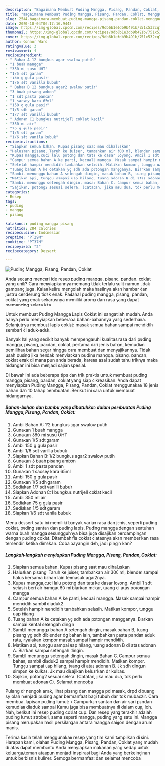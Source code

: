 ```yaml
---
description: "Bagaimana Membuat Puding Mangga, Pisang, Pandan, Coklat, Menggugah Selera"
title: "Bagaimana Membuat Puding Mangga, Pisang, Pandan, Coklat, Menggugah Selera"
slug: 2584-bagaimana-membuat-puding-mangga-pisang-pandan-coklat-menggugah-selera
date: 2020-10-04T06:17:16.944Z
image: https://img-global.cpcdn.com/recipes/9db6b1e3db9b491b/751x532cq70/puding-mangga-pisang-pandan-coklat-foto-resep-utama.jpg
thumbnail: https://img-global.cpcdn.com/recipes/9db6b1e3db9b491b/751x532cq70/puding-mangga-pisang-pandan-coklat-foto-resep-utama.jpg
cover: https://img-global.cpcdn.com/recipes/9db6b1e3db9b491b/751x532cq70/puding-mangga-pisang-pandan-coklat-foto-resep-utama.jpg
author: Connor Ward
ratingvalue: 3
reviewcount: 4
recipeingredient:
- " Bahan A 12 bungkus agar swalow putih"
- "1 buah mangga"
- "350 ml susu UHT"
- "1/5 sdt garam"
- "150 g gula pasir"
- "1/6 sdt vanilla bubuk"
- " Bahan B 12 bungkus agar2 swalow putih"
- "3 buah pisang ambon"
- "1 sdt pasta pandan"
- "1 sacsey kara 65ml"
- "150 g gula pasir"
- "1/5 sdh garam"
- "1/7 sdt vanilli bubuk"
- " Adonan C1 bungkus nutrijell coklat kecil"
- "350 ml air"
- "75 g gula pasir"
- "1/5 sdt garam"
- "1/6 sdt vanila bubuk"
recipeinstructions:
- "Siapkan semua bahan. Kupas pisang saat mau dihaluskan"
- "Haluskan pisang. Taruh ke juiser, tambahkan air 300 ml, blender sampai halus bersama bahan lain termasuk agar2nya."
- "Kupas mangga,cuci lalu potong dan tata ke dasar loyong. Ambil 1 sdt selasih beri air hamgat 50 ml biarkan mekar, tuang di atas potongan mangga"
- "Campur semua bahan A ke panti, kecuali mangga. Masak sampai hampir mendidih sambil diaduk2."
- "Setelah hampir mendidih tambahkan selasih. Matikan kompor, tunggu uap hilang"
- "Tuang bahan A ke cetakan yg sdh ada potongan mangganya. Biarkan sampai kental setengah dingin"
- "Sambil menunggu bahan A setengah dingin, masak bahan B, tuang pisang yg sdh diblender dg bahan lain, tambahkan pasta pandan aduk rata, nyalakan kompor masak sampai hampir mendidih."
- "Matikan api, tunggu sampai uap hilang, tuang adonan B di atas adonan A. Biarkan sampai setengah dingin."
- "Sambil menunggu setengah dingin, masak Bahan C. Campur semua bahan, sambil diaduk2 sampai hampir mendidih. Matikan kompor. Tunggu sampai uap hilang, tuang di atas adonan B. Jk sdh dingun simpan ke kulkas. Jk mau disajikan keluarkan dr kulkas."
- "Sajikan, potong2 sesuai selera. (Catatan, jika mau dua, tdk perlu membuat adonan C). Selamat mencoba"
categories:
- Resep
tags:
- puding
- mangga
- pisang

katakunci: puding mangga pisang 
nutrition: 284 calories
recipecuisine: Indonesian
preptime: "PT29M"
cooktime: "PT37M"
recipeyield: "2"
recipecategory: Dessert

---
```



![Puding Mangga, Pisang, Pandan, Coklat](https://img-global.cpcdn.com/recipes/9db6b1e3db9b491b/751x532cq70/puding-mangga-pisang-pandan-coklat-foto-resep-utama.jpg)

Anda sedang mencari ide resep puding mangga, pisang, pandan, coklat yang unik? Cara menyiapkannya memang tidak terlalu sulit namun tidak gampang juga. Kalau keliru mengolah maka hasilnya akan hambar dan justru cenderung tidak enak. Padahal puding mangga, pisang, pandan, coklat yang enak seharusnya memiliki aroma dan rasa yang dapat memancing selera kita.

Untuk membuat Puding Mangga Lapis Coklat ini sangat lah mudah. Anda hanya perlu menyiapkan beberapa bahan-bahannya yang sederhana. Selanjutnya membuat lapis coklat: masak semua bahan sampai mendidih sembari di aduk-aduk.

Banyak hal yang sedikit banyak mempengaruhi kualitas rasa dari puding mangga, pisang, pandan, coklat, pertama dari jenis bahan, kemudian pemilihan bahan segar hingga cara membuat dan menyajikannya. Tidak usah pusing jika hendak menyiapkan puding mangga, pisang, pandan, coklat enak di mana pun anda berada, karena asal sudah tahu triknya maka hidangan ini bisa menjadi sajian spesial.


Di bawah ini ada beberapa tips dan trik praktis untuk membuat puding mangga, pisang, pandan, coklat yang siap dikreasikan. Anda dapat menyiapkan Puding Mangga, Pisang, Pandan, Coklat menggunakan 18 jenis bahan dan 10 tahap pembuatan. Berikut ini cara untuk membuat hidangannya.

<!--inarticleads1-->

##### Bahan-bahan dan bumbu yang dibutuhkan dalam pembuatan Puding Mangga, Pisang, Pandan, Coklat:

1. Ambil  Bahan A: 1/2 bungkus agar swalow putih
1. Gunakan 1 buah mangga
1. Gunakan 350 ml susu UHT
1. Gunakan 1/5 sdt garam
1. Ambil 150 g gula pasir
1. Ambil 1/6 sdt vanilla bubuk
1. Siapkan  Bahan B: 1/2 bungkus agar2 swalow putih
1. Gunakan 3 buah pisang ambon
1. Ambil 1 sdt pasta pandan
1. Gunakan 1 sacsey kara 65ml
1. Ambil 150 g gula pasir
1. Gunakan 1/5 sdh garam
1. Sediakan 1/7 sdt vanilli bubuk
1. Siapkan  Adonan C:1 bungkus nutrijell coklat kecil
1. Ambil 350 ml air
1. Sediakan 75 g gula pasir
1. Sediakan 1/5 sdt garam
1. Siapkan 1/6 sdt vanila bubuk


Menu dessert satu ini memiliki banyak varian rasa dan jenis, seperti puding coklat, puding santan dan puding lapis. Puding mangga dengan sentuhan warna buah mangga sesungguhnya bisa juga disajikan berdampingan dengan puding coklat. Ditambah fla coklat diatasnya akan memberikan rasa tersendiri ketika dimakan. Coba bayangin deh, jadi pingin kan? 

<!--inarticleads2-->

##### Langkah-langkah menyiapkan Puding Mangga, Pisang, Pandan, Coklat:

1. Siapkan semua bahan. Kupas pisang saat mau dihaluskan
1. Haluskan pisang. Taruh ke juiser, tambahkan air 300 ml, blender sampai halus bersama bahan lain termasuk agar2nya.
1. Kupas mangga,cuci lalu potong dan tata ke dasar loyong. Ambil 1 sdt selasih beri air hamgat 50 ml biarkan mekar, tuang di atas potongan mangga
1. Campur semua bahan A ke panti, kecuali mangga. Masak sampai hampir mendidih sambil diaduk2.
1. Setelah hampir mendidih tambahkan selasih. Matikan kompor, tunggu uap hilang
1. Tuang bahan A ke cetakan yg sdh ada potongan mangganya. Biarkan sampai kental setengah dingin
1. Sambil menunggu bahan A setengah dingin, masak bahan B, tuang pisang yg sdh diblender dg bahan lain, tambahkan pasta pandan aduk rata, nyalakan kompor masak sampai hampir mendidih.
1. Matikan api, tunggu sampai uap hilang, tuang adonan B di atas adonan A. Biarkan sampai setengah dingin.
1. Sambil menunggu setengah dingin, masak Bahan C. Campur semua bahan, sambil diaduk2 sampai hampir mendidih. Matikan kompor. Tunggu sampai uap hilang, tuang di atas adonan B. Jk sdh dingun simpan ke kulkas. Jk mau disajikan keluarkan dr kulkas.
1. Sajikan, potong2 sesuai selera. (Catatan, jika mau dua, tdk perlu membuat adonan C). Selamat mencoba


Pulang dr nengok anak, lihat pisang dan mangga pd masak, drpd dibuang sy olah menjadi puding agar bermanfaat bagi tubuh dan tdk mubadzir. Cara membuat lapisan puding lumut: • Campurkan santan dan air sari pandan kemudian diaduk sampai Kamu juga bisa membuatnya di dalam cup, loh. Nah, berikut ini resep puding coklat cup. Dan resep yang terakhir adalah puding lumut stroberi, sama seperti mangga, puding yang satu ini. Mangga pisang merupakan hasil persilangan antara mangga saigon dengan arum manis. 

Terima kasih telah menggunakan resep yang tim kami tampilkan di sini. Harapan kami, olahan Puding Mangga, Pisang, Pandan, Coklat yang mudah di atas dapat membantu Anda menyiapkan makanan yang sedap untuk keluarga/teman ataupun menjadi inspirasi bagi Anda yang berkeinginan untuk berbisnis kuliner. Semoga bermanfaat dan selamat mencoba!
